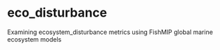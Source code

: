 # eco_disturbance
Examining ecosystem_disturbance metrics using FishMIP global marine ecosystem models
